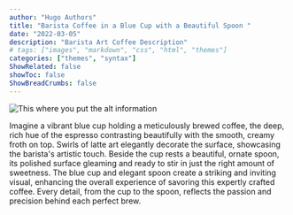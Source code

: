```yaml
---
author: "Hugo Authors"
title: "Barista Coffee in a Blue Cup with a Beautiful Spoon "
date: "2022-03-05"
description: "Barista Art Coffee Description"
# tags: ["images", "markdown", "css", "html", "themes"]
categories: ["themes", "syntax"]
ShowRelated: false
showToc: false
ShowBreadCrumbs: false
---
```


![This where you put the alt information](/uploads/barista-3.jpg)

Imagine a vibrant blue cup holding a meticulously brewed coffee, the deep, rich hue of the espresso contrasting beautifully with the smooth, creamy froth on top. Swirls of latte art elegantly decorate the surface, showcasing the barista's artistic touch. Beside the cup rests a beautiful, ornate spoon, its polished surface gleaming and ready to stir in just the right amount of sweetness. The blue cup and elegant spoon create a striking and inviting visual, enhancing the overall experience of savoring this expertly crafted coffee. Every detail, from the cup to the spoon, reflects the passion and precision behind each perfect brew.
